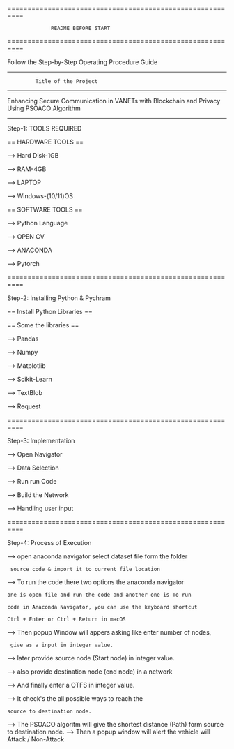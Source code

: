 
==========================================================

                  README BEFORE START

==========================================================

Follow the Step-by-Step Operating Procedure Guide

----------------------------------------------------------
             Title of the Project
----------------------------------------------------------

Enhancing Secure Communication in VANETs with Blockchain and 
              Privacy Using PSOACO Algorithm

----------------------------------------------------------
 
Step-1: TOOLS REQUIRED

== HARDWARE TOOLS ==

--> Hard Disk-1GB

--> RAM-4GB

--> LAPTOP

--> Windows-(10/11)OS

== SOFTWARE TOOLS ==

--> Python Language

--> OPEN CV

--> ANACONDA

--> Pytorch

==========================================================

Step-2: Installing Python & Pychram

== Install Python Libraries ==

== Some the libraries ==

--> Pandas

--> Numpy

--> Matplotlib

--> Scikit-Learn

--> TextBlob

--> Request

==========================================================

Step-3: Implementation

--> Open Navigator

--> Data Selection

--> Run run Code

--> Build the Network

--> Handling user input

==========================================================

Step-4: Process of Execution

--> open anaconda navigator select dataset file form the folder

     source code & import it to current file location
     
--> To run the code there two options the anaconda navigator

    one is open file and run the code and another one is To run 
    
    code in Anaconda Navigator, you can use the keyboard shortcut
    
    Ctrl + Enter or Ctrl + Return in macOS
    

--> Then popup Window will appers asking like enter number of nodes,

     give as a input in integer value.

--> later provide source node (Start node) in integer value.

--> also provide destination node (end node) in a network

--> And finally enter a OTFS in integer value.

--> It check's the all possible ways to reach the 

    source to destination node.
--> The PSOACO algoritm will give the shortest distance (Path) form
    source to destination node.
--> Then a popup window will alert the vehicle will Attack / Non-Attack
    


